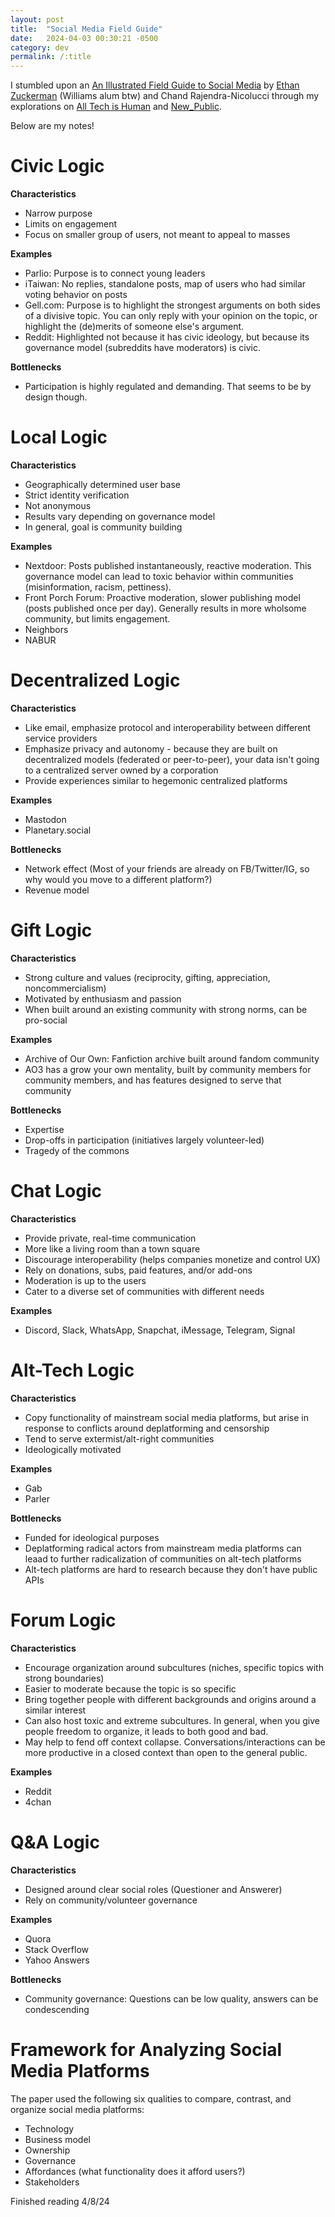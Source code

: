 ```yaml
---
layout: post
title:  "Social Media Field Guide"
date:   2024-04-03 00:30:21 -0500
category: dev
permalink: /:title
---
```


I stumbled upon an [An Illustrated Field Guide to Social Media](https://knightcolumbia.org/blog/an-illustrated-field-guide-to-social-media) by [Ethan Zuckerman](https://ethanzuckerman.com/) (Williams alum btw) and Chand Rajendra-Nicolucci through my explorations on [All Tech is Human](https://alltechishuman.org/) and [New_Public](https://newpublic.org/).

Below are my notes!

# Civic Logic

**Characteristics**
- Narrow purpose
- Limits on engagement
- Focus on smaller group of users, not meant to appeal to masses

**Examples**
- Parlio: Purpose is to connect young leaders
- iTaiwan: No replies, standalone posts, map of users who had similar voting behavior on posts
- Gell.com: Purpose is to highlight the strongest arguments on both sides of a divisive topic. You can only reply with your opinion on the topic, or highlight the (de)merits of someone else's argument.
- Reddit: Highlighted not because it has civic ideology, but because its governance model (subreddits have moderators) is civic.

**Bottlenecks**
- Participation is highly regulated and demanding. That seems to be by design though. 

# Local Logic

**Characteristics**
- Geographically determined user base
- Strict identity verification
- Not anonymous
- Results vary depending on governance model
- In general, goal is community building

**Examples**
- Nextdoor: Posts published instantaneously, reactive moderation. This governance model can lead to toxic behavior within communities (misinformation, racism, pettiness).
- Front Porch Forum: Proactive moderation, slower publishing model (posts published once per day). Generally results in more wholsome community, but limits engagement.
- Neighbors
- NABUR

# Decentralized Logic

**Characteristics**
- Like email, emphasize protocol and interoperability between different service providers
- Emphasize privacy and autonomy - because they are built on decentralized models (federated or peer-to-peer), your data isn't going to a centralized server owned by a corporation
- Provide experiences similar to hegemonic centralized platforms

**Examples**
- Mastodon
- Planetary.social

**Bottlenecks**
- Network effect (Most of your friends are already on FB/Twitter/IG, so why would you move to a different platform?)
- Revenue model

# Gift Logic

**Characteristics**
- Strong culture and values (reciprocity, gifting, appreciation, noncommercialism)
- Motivated by enthusiasm and passion
- When built around an existing community with strong norms, can be pro-social

**Examples**
- Archive of Our Own: Fanfiction archive built around fandom community
- AO3 has a grow your own mentality, built by community members for community members, and has features designed to serve that community

**Bottlenecks**
- Expertise
- Drop-offs in participation (initiatives largely volunteer-led)
- Tragedy of the commons

# Chat Logic

**Characteristics**
- Provide private, real-time communication
- More like a living room than a town square
- Discourage interoperability (helps companies monetize and control UX)
- Rely on donations, subs, paid features, and/or add-ons
- Moderation is up to the users
- Cater to a diverse set of communities with different needs

**Examples**
- Discord, Slack, WhatsApp, Snapchat, iMessage, Telegram, Signal

# Alt-Tech Logic

**Characteristics**
- Copy functionality of mainstream social media platforms, but arise in response to conflicts around deplatforming and censorship
- Tend to serve extermist/alt-right communities
- Ideologically motivated

**Examples**
- Gab
- Parler

**Bottlenecks**
- Funded for ideological purposes
- Deplatforming radical actors from mainstream media platforms can leaad to further radicalization of communities on alt-tech platforms
- Alt-tech platforms are hard to research because they don't have public APIs

# Forum Logic

**Characteristics**
- Encourage organization around subcultures (niches, specific topics with strong boundaries)
- Easier to moderate because the topic is so specific
- Bring together people with different backgrounds and origins around a similar interest
- Can also host toxic and extreme subcultures. In general, when you give people freedom to organize, it leads to both good and bad.
- May help to fend off context collapse. Conversations/interactions can be more productive in a closed context than open to the general public.

**Examples**
- Reddit
- 4chan

# Q&A Logic

**Characteristics**
- Designed around clear social roles (Questioner and Answerer)
- Rely on community/volunteer governance

**Examples**
- Quora
- Stack Overflow
- Yahoo Answers

**Bottlenecks**
- Community governance: Questions can be low quality, answers can be condescending

# Framework for Analyzing Social Media Platforms

The paper used the following six qualities to compare, contrast, and organize social media platforms:

- Technology
- Business model
- Ownership
- Governance
- Affordances (what functionality does it afford users?)
- Stakeholders

Finished reading 4/8/24